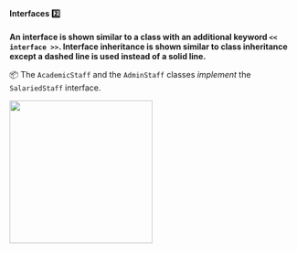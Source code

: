 <div id="title">

#### Interfaces :two:

</div>

<div id="body">

**An interface is shown similar to a class with an additional keyword `<< interface >>`. Interface inheritance is shown similar to class inheritance except a dashed line is used instead of a solid line.** 

<tip-box>

:package: The `AcademicStaff` and the `AdminStaff` classes _implement_ the `SalariedStaff` interface.

<img src="{{baseUrl}}/uml/classDiagrams/interfaces/what/images/staff.png" height="250" />
<p/>

</tip-box>

</div>

<div id="extras">
</div>

</div>
